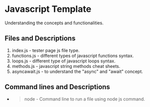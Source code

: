 # Javascript Template
Understanding the concepts and functionalities.

## Files and Descriptions
1. index.js - tester page js file type. 
2. functions.js - different types of javascript functions syntax.
3. loops.js - different type of javascript loops syntax.
4. methods.js - javascript string methods cheat sheets.
5. asyncawait.js - to understand the "async" and "await" concept.

## Command lines and Descriptions
- >node <FILENAME> - Command line to run a file using node js command.
